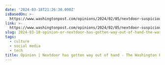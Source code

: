 ```yaml
---
date: '2024-03-18T21:26:30.000Z'
isBasedOn: >-
  https://www.washingtonpost.com/opinions/2024/02/05/nextdoor-suspicious-neighbors/?utm_campaign=wp_opinions&utm_medium=social&utm_source=threads
link: >-
  https://www.washingtonpost.com/opinions/2024/02/05/nextdoor-suspicious-neighbors/?utm_campaign=wp_opinions&utm_medium=social&utm_source=threads
slug: 2024-03-18-opinion-or-nextdoor-has-gotten-way-out-of-hand-the-washington-post
tags:
  - culture
  - social media
  - tech
title: Opinion | Nextdoor has gotten way out of hand - The Washington Post
---
```


